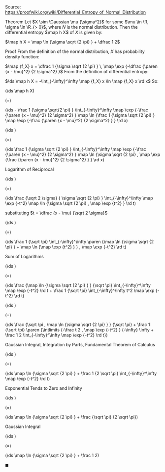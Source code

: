 # 

Source: https://proofwiki.org/wiki/Differential_Entropy_of_Normal_Distribution

Theorem
Let $X \sim \Gaussian \mu {\sigma^2}$ for some $\mu \in \R, \sigma \in \R_{> 0}$, where $N$ is the normal distribution.
Then the differential entropy $\map h X$ of $X$ is given by: 

$\map h X = \map \ln {\sigma \sqrt {2 \pi} } + \dfrac 1 2$


Proof
From the definition of the normal distribution, $X$ has probability density function:

$\map {f_X} x = \dfrac 1 {\sigma \sqrt {2 \pi} } \, \map \exp {-\dfrac {\paren {x - \mu}^2} {2 \sigma^2} }$
From the definition of differential entropy: 

$\ds \map h X = -\int_{-\infty}^\infty \map {f_X} x \ln \map {f_X} x \rd x$
So:














\(\ds \map h X\)

\(=\)







\(\ds - \frac 1 {\sigma \sqrt{2 \pi} } \int_{-\infty}^\infty \map \exp {-\frac {\paren {x - \mu}^2} {2 \sigma^2} } \map \ln {\frac 1 {\sigma \sqrt {2 \pi} } \map \exp {-\frac {\paren {x - \mu}^2} {2 \sigma^2} } } \rd x\)




















\(\ds \)

\(=\)







\(\ds \frac 1 {\sigma \sqrt {2 \pi} } \int_{-\infty}^\infty \map \exp {-\frac {\paren {x - \mu}^2} {2 \sigma^2} } \map \ln {\sigma \sqrt {2 \pi} \, \map \exp {\frac {\paren {x - \mu}^2} {2 \sigma^2} } } \rd x\)





Logarithm of Reciprocal














\(\ds \)

\(=\)







\(\ds \frac {\sqrt 2 \sigma} { \sigma \sqrt {2 \pi} } \int_{-\infty}^\infty \map \exp {-t^2} \map \ln {\sigma \sqrt {2 \pi} \, \map \exp {t^2} } \rd t\)





substituting $t = \dfrac {x - \mu} {\sqrt 2 \sigma}$














\(\ds \)

\(=\)







\(\ds \frac 1 {\sqrt \pi} \int_{-\infty}^\infty \paren {\map \ln {\sigma \sqrt {2 \pi} } + \map \ln {\map \exp {t^2} } } \, \map \exp {-t^2} \rd t\)





Sum of Logarithms














\(\ds \)

\(=\)







\(\ds \frac {\map \ln {\sigma \sqrt {2 \pi} } } {\sqrt \pi} \int_{-\infty}^\infty \map \exp {-t^2} \rd t + \frac 1 {\sqrt \pi} \int_{-\infty}^\infty t^2 \map \exp {-t^2} \rd t\)




















\(\ds \)

\(=\)







\(\ds \frac {\sqrt \pi \, \map \ln {\sigma \sqrt {2 \pi} } } {\sqrt \pi} + \frac 1 {\sqrt \pi} \paren {\intlimits {-\frac t 2 \, \map \exp {-t^2} } {-\infty} \infty + \frac 1 2 \int_{-\infty}^\infty \map \exp {-t^2} \rd t}\)





Gaussian Integral, Integration by Parts, Fundamental Theorem of Calculus














\(\ds \)

\(=\)







\(\ds \map \ln {\sigma \sqrt {2 \pi} } + \frac 1 {2 \sqrt \pi} \int_{-\infty}^\infty \map \exp {-t^2} \rd t\)





Exponential Tends to Zero and Infinity














\(\ds \)

\(=\)







\(\ds \map \ln {\sigma \sqrt {2 \pi} } + \frac {\sqrt \pi} {2 \sqrt \pi}\)





Gaussian Integral














\(\ds \)

\(=\)







\(\ds \map \ln {\sigma \sqrt {2 \pi} } + \frac 1 2\)









$\blacksquare$





